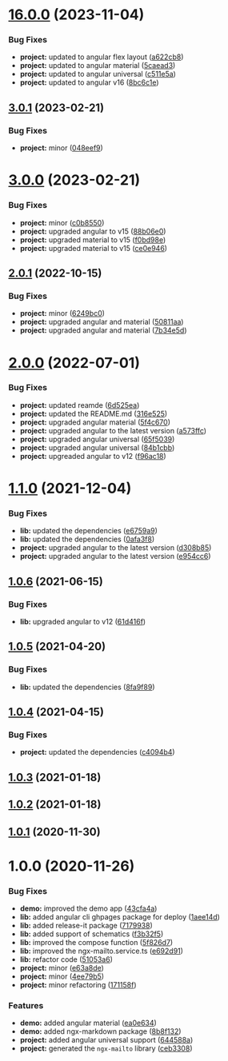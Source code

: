 

# [16.0.0](https://github.com/anthonynahas/ngx-mailto/compare/3.0.1...16.0.0) (2023-11-04)


### Bug Fixes

* **project:** updated to angular flex layout ([a622cb8](https://github.com/anthonynahas/ngx-mailto/commit/a622cb87838f50bb4dce9543ba838946a7ac33e9))
* **project:** updated to angular material ([5caead3](https://github.com/anthonynahas/ngx-mailto/commit/5caead33fddec600489dcae9c0af49cb790dbbd6))
* **project:** updated to angular universal ([c511e5a](https://github.com/anthonynahas/ngx-mailto/commit/c511e5a7b9fd3258936700e17b1aae162444c83f))
* **project:** updated to angular v16 ([8bc6c1e](https://github.com/anthonynahas/ngx-mailto/commit/8bc6c1e1d9f1bfce3bc915916f07690cf1b45230))

## [3.0.1](https://github.com/anthonynahas/ngx-mailto/compare/3.0.0...3.0.1) (2023-02-21)


### Bug Fixes

* **project:** minor ([048eef9](https://github.com/anthonynahas/ngx-mailto/commit/048eef99dd25312c90e125775ddd0899897d1b62))

# [3.0.0](https://github.com/anthonynahas/ngx-mailto/compare/2.0.1...3.0.0) (2023-02-21)


### Bug Fixes

* **project:** minor ([c0b8550](https://github.com/anthonynahas/ngx-mailto/commit/c0b85500df2c377e3c1622c62d83be3f8a8b788e))
* **project:** upgraded angular to v15 ([88b06e0](https://github.com/anthonynahas/ngx-mailto/commit/88b06e0afb84c6b8a2d3cefec88f82a64d361112))
* **project:** upgraded material to v15 ([f0bd98e](https://github.com/anthonynahas/ngx-mailto/commit/f0bd98eadaf7e91cd7c7bab32fddf7e3979afd70))
* **project:** upgraded material to v15 ([ce0e946](https://github.com/anthonynahas/ngx-mailto/commit/ce0e946feebe794d7efc84d61739bd64eb58cca2))

## [2.0.1](https://github.com/anthonynahas/ngx-mailto/compare/2.0.0...2.0.1) (2022-10-15)


### Bug Fixes

* **project:** minor ([6249bc0](https://github.com/anthonynahas/ngx-mailto/commit/6249bc065c5c03ba890660570876340d1e32f400))
* **project:** upgraded angular and material ([50811aa](https://github.com/anthonynahas/ngx-mailto/commit/50811aa1bcf056740b10ed1ac1cfaef86156c440))
* **project:** upgraded angular and material ([7b34e5d](https://github.com/anthonynahas/ngx-mailto/commit/7b34e5dd0ed0cf489bbcbe4bf8cf1c27ac84d802))

# [2.0.0](https://github.com/anthonynahas/ngx-mailto/compare/1.1.0...2.0.0) (2022-07-01)


### Bug Fixes

* **project:** updated reamde ([6d525ea](https://github.com/anthonynahas/ngx-mailto/commit/6d525ea04d073f39aec824be17f4b98cd572a1ad))
* **project:** updated the README.md ([316e525](https://github.com/anthonynahas/ngx-mailto/commit/316e525f4a11e4fa16052a7d5680b7f3d3def195))
* **project:** upgraded angular material ([5f4c670](https://github.com/anthonynahas/ngx-mailto/commit/5f4c67042aeff0fdf2e60bee72649baa8f87d288))
* **project:** upgraded angular to the latest version ([a573ffc](https://github.com/anthonynahas/ngx-mailto/commit/a573ffc72532ee3045e6120e6b068c42a1911281))
* **project:** upgraded angular universal ([65f5039](https://github.com/anthonynahas/ngx-mailto/commit/65f50391b08489bf39af0298e7ed122a05964cc9))
* **project:** upgraded angular universal ([84b1cbb](https://github.com/anthonynahas/ngx-mailto/commit/84b1cbb84530c5e92bc76649227ff6561798e810))
* **project:** upgreaded angular to v12 ([f96ac18](https://github.com/anthonynahas/ngx-mailto/commit/f96ac18d0d806413bc9f33e0e5048f931e1aaa74))

# [1.1.0](https://github.com/anthonynahas/ngx-mailto/compare/1.0.6...1.1.0) (2021-12-04)


### Bug Fixes

* **lib:** updated the dependencies ([e6759a9](https://github.com/anthonynahas/ngx-mailto/commit/e6759a9596fd2ded44e538a683e0dabb080ae049))
* **lib:** updated the dependencies ([0afa3f8](https://github.com/anthonynahas/ngx-mailto/commit/0afa3f8cf4aa818a602b4b0b366454cec89fd548))
* **project:** upgraded angular to the latest version ([d308b85](https://github.com/anthonynahas/ngx-mailto/commit/d308b857e30180c7adef995ae0cf52b0a95addcc))
* **project:** upgraded angular to the latest version ([e954cc6](https://github.com/anthonynahas/ngx-mailto/commit/e954cc68f1a4bca2c7a856edfce272cc39b779ed))

## [1.0.6](https://github.com/anthonynahas/ngx-mailto/compare/1.0.5...1.0.6) (2021-06-15)


### Bug Fixes

* **lib:** upgraded angular to v12 ([61d416f](https://github.com/anthonynahas/ngx-mailto/commit/61d416faf498378d00953ec0bb1736232980401f))

## [1.0.5](https://github.com/anthonynahas/ngx-mailto/compare/1.0.4...1.0.5) (2021-04-20)


### Bug Fixes

* **lib:** updated the dependencies ([8fa9f89](https://github.com/anthonynahas/ngx-mailto/commit/8fa9f896bd68469c63335f60b01398990faec5e7))

## [1.0.4](https://github.com/anthonynahas/ngx-mailto/compare/1.0.3...1.0.4) (2021-04-15)


### Bug Fixes

* **project:** updated the dependencies ([c4094b4](https://github.com/anthonynahas/ngx-mailto/commit/c4094b43ba948b5e1175f131aa6c76de16b9c614))

## [1.0.3](https://github.com/anthonynahas/ngx-mailto/compare/1.0.2...1.0.3) (2021-01-18)

## [1.0.2](https://github.com/anthonynahas/ngx-mailto/compare/1.0.1...1.0.2) (2021-01-18)

## [1.0.1](https://github.com/anthonynahas/ngx-mailto/compare/1.0.0...1.0.1) (2020-11-30)

# 1.0.0 (2020-11-26)


### Bug Fixes

* **demo:** improved the demo app ([43cfa4a](https://github.com/anthonynahas/ngx-mailto/commit/43cfa4af29da9b24c6789d18cfc072c3ce56610a))
* **lib:** added angular cli ghpages package for deploy ([1aee14d](https://github.com/anthonynahas/ngx-mailto/commit/1aee14d601771fd5b5cf63c5c5be568a58d3df4b))
* **lib:** added release-it package ([7179938](https://github.com/anthonynahas/ngx-mailto/commit/7179938ced32265115cbbf98a383f35571c6be2d))
* **lib:** added support of schematics ([f3b32f5](https://github.com/anthonynahas/ngx-mailto/commit/f3b32f523f8d3afbd1a4f3fd6514a9feda040f5b))
* **lib:** improved the compose function ([5f826d7](https://github.com/anthonynahas/ngx-mailto/commit/5f826d7949f68b2f8625a35ab52f99c72b1524b2))
* **lib:** improved the ngx-mailto.service.ts ([e692d91](https://github.com/anthonynahas/ngx-mailto/commit/e692d912d6d194591c10affd72258b44371a9b13))
* **lib:** refactor code ([51053a6](https://github.com/anthonynahas/ngx-mailto/commit/51053a6ffaec4d5ff2c964c9ff9e58c352dda468))
* **project:** minor ([e63a8de](https://github.com/anthonynahas/ngx-mailto/commit/e63a8dea20d5bdab802a48ed21c9a93fe307830e))
* **project:** minor ([4ee79b5](https://github.com/anthonynahas/ngx-mailto/commit/4ee79b51d57df71abc9678fa3197947d34052fad))
* **project:** minor refactoring ([171158f](https://github.com/anthonynahas/ngx-mailto/commit/171158f94ccee42653137fcdc0d8f636c0de324e))


### Features

* **demo:** added angular material ([ea0e634](https://github.com/anthonynahas/ngx-mailto/commit/ea0e634273b453d0f05a90ff27d08db0e3940bbb))
* **demo:** added ngx-markdown package ([8b8f132](https://github.com/anthonynahas/ngx-mailto/commit/8b8f132acddb5a50bc55762b4963743f0689918a))
* **project:** added angular universal support ([644588a](https://github.com/anthonynahas/ngx-mailto/commit/644588a623396bfbe2be900d7cc21f3a638e27d9))
* **project:** generated the `ngx-mailto` library ([ceb3308](https://github.com/anthonynahas/ngx-mailto/commit/ceb3308dffb1cc63fd7d4301e2c2670132b55b6e))